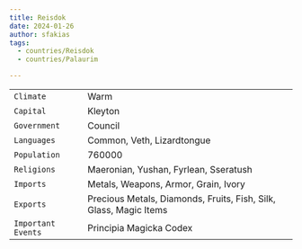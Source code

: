 ```yaml
---
title: Reisdok
date: 2024-01-26
author: sfakias
tags:
  - countries/Reisdok
  - countries/Palaurim

---
```

| | |
| --- | --- |
| `Climate` | Warm |
| `Capital` | Kleyton |
| `Government` | Council |
| `Languages` | Common, Veth, Lizardtongue |
| `Population` | 760000 |
| `Religions` | Maeronian, Yushan, Fyrlean, Sseratush  |
| `Imports` | Metals, Weapons, Armor, Grain, Ivory |
| `Exports` | Precious Metals, Diamonds, Fruits, Fish, Silk, Glass, Magic Items |
| `Important Events` | Principia Magicka Codex |
